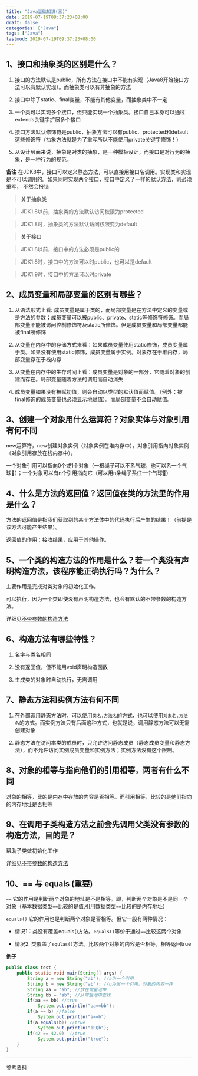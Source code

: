 ```yaml
---
title: "Java基础知识(三)"
date: 2019-07-19T09:37:23+08:00
draft: false
categories: ["Java"]
tags: ["Java"]
lastmod: 2019-07-19T09:37:23+08:00
---
```


## 1、接口和抽象类的区别是什么？

1. 接口的方法默认是public，所有方法在接口中不能有实现（Java8开始接口方法可以有默认实现）。而抽象类可以有非抽象的方法

2. 接口中除了static、final变量，不能有其他变量，而抽象类中不一定

3. 一个类可以实现多个接口，但只能实现一个抽象类。接口自己本身可以通过extends关键字扩展多个接口

4. 接口方法默认修饰符是public，抽象方法可以有public、protected和default这些修饰符（抽象方法就是为了重写所以不能使用private关键字修饰！）

5. 从设计层面来说，抽象是对类的抽象，是一种模板设计，而接口是对行为的抽象，是一种行为的规范。

**备注** 在JDK8中，接口可以定义静态方法，可以直接用接口名调用。实现类和实现是不可以调用的。如果同时实现两个接口，接口中定义了一样的默认方法，则必须重写，
不然会报错

>**关于抽象类**

>JDK1.8以前，抽象类的方法默认访问权限为protected

>JDK1.8时，抽象类的方法默认访问权限变为default

>**关于接口**

>JDK1.8以前，接口中的方法必须是public的

>JDK1.8时，接口中的方法可以时public，也可以是default

>JDK1.9时，接口中的方法可以时private

## 2、成员变量和局部变量的区别有哪些？

1. 从语法形式上看: 成员变量是属于类的，而局部变量是在方法中定义的变量或是方法的参数；成员变量可以被public、private、static等修饰符修饰。而局部变量不能被访问控制修饰符及static所修饰。但是成员变量和局部变量都能被final所修饰

2. 从变量在内存中的存储方式来看：如果成员变量使用static修饰，成员变量属于类。如果没有使用static修饰，成员变量属于实例。对象存在于堆内存，局部变量存在于栈内存

3. 从变量在内存中的生存时间上看：成员变量是对象的一部分，它随着对象的创建而存在。局部变量随着方法的调用而自动消失

4. 成员变量如果没有被赋初值，则会自动以类型的默认值而赋值。（例外：被final修饰的成员变量也必须显示地赋值）。而局部变量不会自动赋值。

## 3、创建一个对象用什么运算符？对象实体与对象引用有何不同

new运算符，new创建对象实例（对象实例在堆内存中），对象引用指向对象实例（对象引用存放在栈内存中）。

一个对象引用可以指向0个或1个对象（一根绳子可以不系气球，也可以系一个气球🎈）；一个对象可以有n个引用指向它（可以用n条绳子系住一个气球🎈）

## 4、什么是方法的返回值？返回值在类的方法里的作用是什么？

方法的返回值是指我们获取到的某个方法体中的代码执行后产生的结果！（前提是该方法可能产生结果）。

返回值的作用：接收结果，应用于其他操作。

## 5、一个类的构造方法的作用是什么？若一个类没有声明构造方法，该程序能正确执行吗？为什么？

主要作用是完成对类对象的初始化工作。

可以执行，因为一个类即使没有声明构造方法，也会有默认的不带参数的构造方法。

详细见[不带参数的构造方法](http://wqwang08.com/post/java%E5%9F%BA%E7%A1%80%E7%9F%A5%E8%AF%86%E4%BA%8C/#7-%E5%9C%A8java%E4%B8%AD%E5%AE%9A%E4%B9%89%E4%B8%80%E4%B8%AA%E4%B8%8D%E5%81%9A%E4%BA%8B%E4%B8%94%E6%B2%A1%E6%9C%89%E5%8F%82%E6%95%B0%E7%9A%84%E6%9E%84%E9%80%A0%E6%96%B9%E6%B3%95%E7%9A%84%E4%BD%9C%E7%94%A8)

## 6、构造方法有哪些特性？

1. 名字与类名相同

2. 没有返回值，但不能用void声明构造函数

3. 生成类的对象时自动执行，无需调用

## 7、静态方法和实例方法有何不同

1. 在外部调用静态方法时，可以使用`类名.方法名`的方式，也可以使用`对象名.方法名`的方式。而实例方法只有后面这种方式，也就是说，调用静态方法可以无需创建对象

2. 静态方法在访问本类的成员时，只允许访问静态成员（静态成员变量和静态方法），而不允许访问实例成员变量和实例方法；实例方法没有这个限制。

## 8、对象的相等与指向他们的引用相等，两者有什么不同

对象的相等，比的是内存中存放的内容是否相等。而引用相等，比较的是他们指向的内存地址是否相等

## 9、在调用子类构造方法之前会先调用父类没有参数的构造方法，目的是？

帮助子类做初始化工作

详细见[不带参数的构造方法](http://wqwang08.com/post/java%E5%9F%BA%E7%A1%80%E7%9F%A5%E8%AF%86%E4%BA%8C/#7-%E5%9C%A8java%E4%B8%AD%E5%AE%9A%E4%B9%89%E4%B8%80%E4%B8%AA%E4%B8%8D%E5%81%9A%E4%BA%8B%E4%B8%94%E6%B2%A1%E6%9C%89%E5%8F%82%E6%95%B0%E7%9A%84%E6%9E%84%E9%80%A0%E6%96%B9%E6%B3%95%E7%9A%84%E4%BD%9C%E7%94%A8)

## 10、== 与 equals (**重要**)

`==` 它的作用是判断两个对象的地址是不是相等。即，判断两个对象是不是同一个对象（基本数据类型`==`比较的是值,引用数据类型`==`比较的是内存地址）

`equals()` 它的作用也是判断两个对象是否相等。但它一般有两种情况：

* 情况1：类没有覆盖equals()方法。`equals()`等价于通过`==`比较这两个对象

* 情况2: 类覆盖了`equlas()`方法。比较两个对象的内容是否相等，相等返回true

**例子**
```java
public class test {
    public static void main(String[] args) {
        String a = new String("ab"); //a为一个引用
        String b = new String("ab"); //b为另一个引用，对象的内容一样
        String aa = "ab"; //放在常量池中
        String bb = "ab"; //从常量池中查找
        if(aa == bb) //true
            System.out.println("aa==bb");
        if(a == b) //false
            System.out.println("a==b")
        if(a.equals(b)) //true
            System.out.println("aEQb");
        if(42 == 42.0)  //true
            System.out.println("true");
    }
}
```



---
[参考资料](https://github.com/Snailclimb/JavaGuide/blob/master/docs/java/Java基础知识.md)

